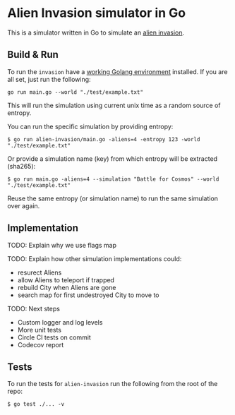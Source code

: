 # Alien Invasion simulator in Go

This is a simulator written in Go to simulate an [alien invasion](./CHALLENGE.md).

## Build & Run

To run the `invasion` have a [working Golang environment](https://golang.org/doc/install) installed. If you are all set, just run the following:

```
go run main.go --world "./test/example.txt"
```
This will run the simulation using current unix time as a random source of entropy.

You can run the specific simulation by providing entropy:

```
$ go run alien-invasion/main.go -aliens=4 -entropy 123 -world "./test/example.txt"
```

Or provide a simulation name (key) from which entropy will be extracted (sha265):

```
$ go run main.go -aliens=4 --simulation "Battle for Cosmos" --world "./test/example.txt"
```

Reuse the same entropy (or simulation name) to run the same simulation over again.

## Implementation

TODO: Explain why we use flags map

TODO: Explain how other simulation implementations could:
- resurect Aliens
- allow Aliens to teleport if trapped
- rebuild City when Aliens are gone
- search map for first undestroyed City to move to

TODO: Next steps
- Custom logger and log levels
- More unit tests
- Circle CI tests on commit
- Codecov report

## Tests

To run the tests for `alien-invasion` run the following from the root of the repo:

```
$ go test ./... -v
```
